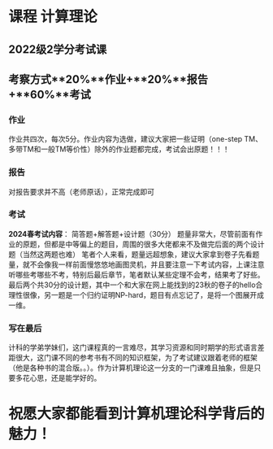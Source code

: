 # 课程 计算理论

## 2022级2学分考试课

## 考察方式**20%**作业+**20%**报告+**60%**考试

### 作业
作业共四次，每次5分。作业内容为选做，建议大家把一些证明（one-step TM、多带TM和一般TM等价性）除外的作业题都完成，考试会出原题！！！

### 报告
对报告要求并不高（老师原话），正常完成即可

### 考试

**2024春考试内容**： 简答题+解答题+设计题（30分）
题量非常大，尽管前面有作业的原题，但都是中等偏上的题目，周围的很多大佬都来不及做完后面的两个设计题（当然这两题也难）
笔者个人来看，题量远超想象，建议大家拿到卷子先看题量，就不会像我一样前面慢悠悠地画图灵机，并且要注意一下考试内容，上课注意听哪些考哪些不考，特别后最后章节，笔者默认某些定理不会考，结果考了好些。
最后两个共30分的设计题，其中一个和大家在网上能找到的23秋的卷子的hello合理性很像，另一题是一个归约证明NP-hard，题目有点忘记了，是将一个图展开成一维。

### 写在最后

计科的学弟学妹们，这门课程真的一言难尽，其学习资源和同时期学的形式语言差距很大，这门课不同的参考书有不同的知识框架，为了考试建议跟着老师的框架（他是各种书的混合版。。）。作为计算机理论这一分支的一门课难且抽象，但是只要多花心思，还是能学好的。

# 祝愿大家都能看到计算机理论科学背后的魅力！

